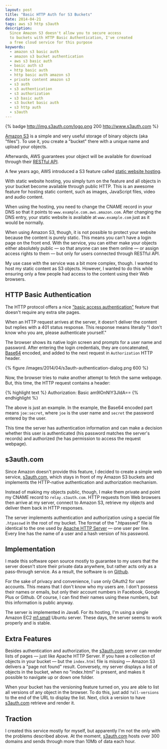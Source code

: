 ```yaml
---
layout: post
title: "Basic HTTP Auth for S3 Buckets"
date: 2014-04-21
tags: aws s3 http s3auth
description:
  Since Amazon S3 doesn't allow you to secure access
  to buckets with HTTP Basic Authentication, I've created
  a free cloud service for this purpose
keywords:
  - amazon s3 basic auth
  - amazon s3 bucket authentication
  - aws s3 basic auth
  - basic auth s3
  - http basic auth
  - http basic auth amazon s3
  - private content amazon s3
  - s3 auth
  - s3 authentication
  - s3 authorization
  - s3 basic auth
  - s3 bucket basic auth
  - s3 http auth
  - s3auth
---
```


{% badge http://img.s3auth.com/logo.png 200 http://www.s3auth.com %}

[Amazon S3](http://aws.amazon.com/s3/) is a simple and very useful storage of
binary objects (aka "files"). To use it, you create a "bucket" there with a
unique name and upload your objects.

Afterwards, AWS guarantees your object will be available for download through
their [RESTful
API](http://docs.aws.amazon.com/AmazonS3/latest/API/APIRest.html).

A few years ago, AWS introduced a S3 feature called [static website
hosting](http://docs.aws.amazon.com/AmazonS3/latest/dev/WebsiteHosting.html).

With static website hosting, you simply turn on the feature and all objects in
your bucket become available through public HTTP. This is an awesome feature for
hosting static content, such as images, JavaScript files, video and audio
content.

When using the hosting, you need to change the CNAME record in your DNS so that
it points to `www.example.com.aws.amazon.com`. After changing the DNS entry,
your static website is available at `www.example.com` just as it would be
normally.

When using Amazon S3, though, it is not possible to protect your website because
the content is purely static. This means you can't have a login page on the
front end. With the service, you can either make your objects either absolutely
public &mdash; so that anyone can see them online &mdash; or assign access
rights to them &mdash; but only for users connected through RESTful API.

<!--more-->

My use case with the service was a bit more complex, though. I wanted to host my
static content as S3 objects. However, I wanted to do this while ensuring only a
few people had access to the content using their Web browsers.

## HTTP Basic Authentication

The HTTP protocol offers a nice ["basic access
authentication"](http://en.wikipedia.org/wiki/Basic_access_authentication)
feature that doesn't require any extra site pages.

When an HTTP request arrives at the server, it doesn't deliver the content but
replies with a 401 status response. This response means literally "I don't know
who you are, please authenticate yourself."

The browser shows its native login screen and prompts for a user name and
password. After entering the login credentials, they are concatenated,
[Base64](http://en.wikipedia.org/wiki/Base64) encoded, and added to the next
request in `Authorization` HTTP header.

{% figure /images/2014/04/s3auth-authentication-dialog.png 600 %}

Now, the browser tries to make another attempt to fetch the same webpage. But,
this time, the HTTP request contains a header:

{% highlight text %}
Authorization: Basic am9lOnNlY3JldA==
{% endhighlight %}

The above is just an example. In the example, the Base64 encoded part means
`joe:secret`, where `joe` is the user name and `secret` the password entered by
the user.

This time the server has authentication information and can make a decision
whether this user is authenticated (his password matches the server's records)
and authorized (he has permission to access the request webpage).

## s3auth.com

Since Amazon doesn't provide this feature, I decided to create a simple web
service, [s3auth.com](http://www.s3auth.com), which stays in front of my Amazon
S3 buckets and implements the HTTP-native authentication and authorization
mechanism.

Instead of making my objects public, though, I make them private and point my
CNAME record to `relay.s3auth.com`. HTTP requests from Web browsers then arrive
at my server, connect to Amazon S3, retrieve my objects and deliver them back in
HTTP responses.

The server implements authentication and authorization using a special file
`.htpasswd` in the root of my bucket. The format of the ".htpasswd" file is
identical to the one used by [Apache HTTP
Server](http://httpd.apache.org/docs/2.2/programs/htpasswd.html) &mdash; one user
per line. Every line has the name of a user and a hash version of his password.

## Implementation

I made this software open source mostly to guarantee to my users that the server
doesn't store their private data anywhere, but rather acts only as a
pass-through service. As a result, the software is on
[Github](https://github.com/yegor256/s3auth).

For the sake of privacy and convenience, I use only OAuth2 for user accounts.
This means that I don't know who my users are. I don't possess their names or
emails, but only their account numbers in Facebook, Google Plus or Github. Of
course, I can find their names using these numbers, but this information is
public anyway.

The server is implemented in Java6. For its hosting, I'm using a single Amazon
EC2 [m1.small](http://aws.amazon.com/ec2/instance-types/) Ubuntu server. These
days, the server seems to work properly and is stable.

## Extra Features

Besides authentication and authorization, the
[s3auth.com](http://www.s3auth.com) server can render lists of pages &mdash;
just like Apache HTTP Server. If you have a collection of objects in your bucket
&mdash; but the `index.html` file is missing &mdash; Amazon S3 delivers a "page
not found" result. Conversely, my server displays a list of objects in the
bucket, when no "index.html" is present, and makes it possible to navigate up or
down one folder.

When your bucket has the versioning feature turned on, you are able to list all
versions of any object in the browser. To do this, just add `?all-versions` to
the end of the URL to display the list. Next, click a version to have
[s3auth.com](http://www.s3auth.com) retrieve and render it.

## Traction

I created this service mostly for myself, but apparently I'm not the only with
the problems described above. At the moment, [s3auth.com](http://www.s3auth.com)
hosts over 300 domains and sends through more than 10Mb of data each hour.
